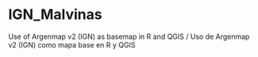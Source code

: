 # IGN_Malvinas
Use of Argenmap v2 (IGN) as basemap in R and QGIS / Uso de Argenmap v2 (IGN) como mapa base en R y QGIS
